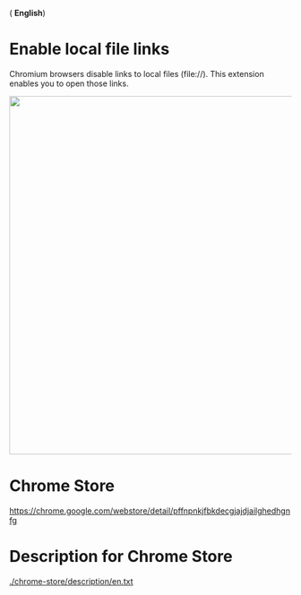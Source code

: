 ( **English**)

# Enable local file links

Chromium browsers disable links to local files (file://).
This extension enables you to open those links.

<img src="chrome-store/screenshot.png" width="640px;">

# Chrome Store

https://chrome.google.com/webstore/detail/pffnpnkjfbkdecgjajdjailghedhgnfg

# Description for Chrome Store

[./chrome-store/description/en.txt](./chrome-store/description/en.txt)
